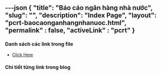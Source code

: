 ---json
{
    "title": "Báo cáo ngân hàng nhà nước",
    "slug": "",
    "description": "Index Page",
    "layout": "pcrt-baocaonganhangnhanuoc.html",
    "permalink" : false,
    "activeLink" : "pcrt"
}
---

### Danh sách các link trong file
- [Click Here](./blog-list.html)

### Chi tiết từng link trong blog